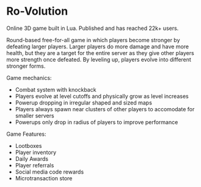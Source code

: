 # Ro-Volution
Online 3D game built in Lua. Published and has reached 22k+ users.

Round-based free-for-all game in which players become stronger by defeating larger players.
Larger players do more damage and have more health, but they are a target for the entire server as they give other players more strength once defeated.
By leveling up, players evolve into different stronger forms.

Game mechanics:
- Combat system with knockback
- Players evolve at level cutoffs and physically grow as level increases
- Powerup dropping in irregular shaped and sized maps
- Players always spawn near clusters of other players to accomodate for smaller servers
- Powerups only drop in radius of players to improve performance

Game Features:
- Lootboxes
- Player inventory
- Daily Awards
- Player referrals
- Social media code rewards
- Microtransaction store

